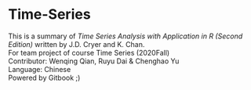 # Time-Series

This is a summary of *Time Series Analysis with Application in R (Second Edition)* written by J.D. Cryer and K. Chan.   
For team project of course Time Series (2020Fall)    
Contributor: Wenqing Qian, Ruyu Dai & Chenghao Yu    
Language: Chinese     
Powered by Gitbook ;)
